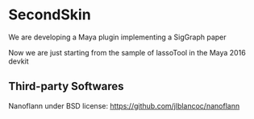 # SecondSkin

We are developing a Maya plugin implementing a SigGraph paper

Now we are just starting from the sample of lassoTool in the Maya 2016 devkit


## Third-party Softwares

Nanoflann under BSD license: https://github.com/jlblancoc/nanoflann